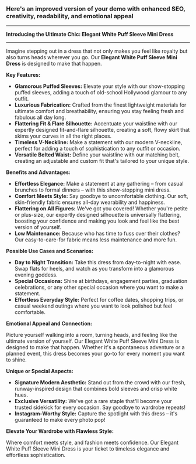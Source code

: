 ### Here's an improved version of your demo with enhanced **SEO**, creativity, readability, and emotional appeal

---

**Introducing the Ultimate Chic: Elegant White Puff Sleeve Mini Dress**

---

Imagine stepping out in a dress that not only makes you feel like royalty but also turns heads wherever you go. Our **Elegant White Puff Sleeve Mini Dress** is designed to make that happen.

**Key Features:**

*   **Glamorous Puffed Sleeves:** Elevate your style with our show-stopping puffed sleeves, adding a touch of old-school Hollywood glamour to any outfit.
*   **Luxurious Fabrication:** Crafted from the finest lightweight materials for ultimate comfort and breathability, ensuring you stay feeling fresh and fabulous all day long.
*   **Flattering Fit & Flare Silhouette:** Accentuate your waistline with our expertly designed fit-and-flare silhouette, creating a soft, flowy skirt that skims your curves in all the right places.
*   **Timeless V-Neckline:** Make a statement with our modern V-neckline, perfect for adding a touch of sophistication to any outfit or occasion.
*   **Versatile Belted Waist:** Define your waistline with our matching belt, creating an adjustable and custom fit that's tailored to your unique style.

**Benefits and Advantages:**

*   **Effortless Elegance:** Make a statement at any gathering – from casual brunches to formal dinners – with this show-stopping mini dress.
*   **Comfort Meets Style:** Say goodbye to uncomfortable clothing. Our soft, skin-friendly fabric ensures all-day wearability and happiness.
*   **Flattering on All Figures:** We've got you covered! Whether you're petite or plus-size, our expertly designed silhouette is universally flattering, boosting your confidence and making you look and feel like the best version of yourself.
*   **Low Maintenance:** Because who has time to fuss over their clothes? Our easy-to-care-for fabric means less maintenance and more fun.

**Possible Use Cases and Scenarios:**

*   **Day to Night Transition:** Take this dress from day-to-night with ease. Swap flats for heels, and watch as you transform into a glamorous evening goddess.
*   **Special Occasions:** Shine at birthdays, engagement parties, graduation celebrations, or any other special occasion where you want to make a statement.
*   **Effortless Everyday Style:** Perfect for coffee dates, shopping trips, or casual weekend outings where you want to look polished but feel comfortable.

**Emotional Appeal and Connection:**

Picture yourself walking into a room, turning heads, and feeling like the ultimate version of yourself. Our Elegant White Puff Sleeve Mini Dress is designed to make that happen. Whether it's a spontaneous adventure or a planned event, this dress becomes your go-to for every moment you want to shine.

**Unique or Special Aspects:**

*   **Signature Modern Aesthetic:** Stand out from the crowd with our fresh, runway-inspired design that combines bold sleeves and crisp white hues.
*   **Exclusive Versatility:** We've got a rare staple that'll become your trusted sidekick for every occasion. Say goodbye to wardrobe repeats!
*   **Instagram-Worthy Style:** Capture the spotlight with this dress – it's guaranteed to make every photo pop!

**Elevate Your Wardrobe with Flawless Style:**

Where comfort meets style, and fashion meets confidence. Our Elegant White Puff Sleeve Mini Dress is your ticket to timeless elegance and effortless sophistication.